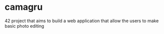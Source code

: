 # camagru
42 project that aims to build a web application that allow the users to make basic photo editing
